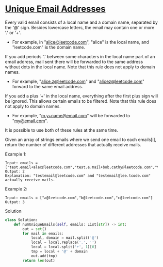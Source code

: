 # [Unique Email Addresses](https://leetcode.com/problems/unique-email-addresses/)

Every valid email consists of a local name and a domain name, separated by the '@' sign. Besides lowercase letters, the 
email may contain one or more '.' or '+'.

- For example, in "alice@leetcode.com", "alice" is the local name, and "leetcode.com" is the domain name.

If you add periods '.' between some characters in the local name part of an email address, mail sent there will be 
forwarded to the same address without dots in the local name. Note that this rule does not apply to domain names.

- For example, "alice.z@leetcode.com" and "alicez@leetcode.com" forward to the same email address.

If you add a plus '+' in the local name, everything after the first plus sign will be ignored. This allows certain 
emails to be filtered. Note that this rule does not apply to domain names.

- For example, "m.y+name@email.com" will be forwarded to "my@email.com".

It is possible to use both of these rules at the same time.

Given an array of strings emails where we send one email to each emails[i], return the number of different addresses 
that actually receive mails.

Example 1:
```
Input: emails = ["test.email+alex@leetcode.com","test.e.mail+bob.cathy@leetcode.com","testemail+david@lee.tcode.com"]
Output: 2
Explanation: "testemail@leetcode.com" and "testemail@lee.tcode.com" actually receive mails.
```
Example 2:
```
Input: emails = ["a@leetcode.com","b@leetcode.com","c@leetcode.com"]
Output: 3
```
Solution
```python
class Solution:
    def numUniqueEmails(self, emails: List[str]) -> int:
        out = set()
        for mail in emails:
            local, domain = mail.split('@')
            local = local.replace('.', '')
            local = local.split('+', 1)[0]
            tmp = local + '@' + domain
            out.add(tmp)
        return len(out)
```